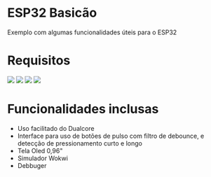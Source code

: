 # ESP32 Basicão

Exemplo com algumas funcionalidades úteis para o ESP32

# Requisitos

[![](https://img.shields.io/badge/VSCode-007ACC?logo=visualstudiocode&logoColor=white)](https://code.visualstudio.com/download)
[![](https://img.shields.io/badge/PlatformIO-EF8632?logo=platformio&logoColor=white)](https://marketplace.visualstudio.com/items?itemName=platformio.platformio-ide)
[![](https://img.shields.io/badge/ESP32-E7352C?logo=espressif&logoColor=white)](https://github.com/platformio/platform-espressif32?utm_source=platformio&utm_medium=piohome)
[![](https://img.shields.io/badge/Wokwi_Simulator-white)](https://marketplace.visualstudio.com/items?itemName=Wokwi.wokwi-vscode)

# Funcionalidades inclusas

- Uso facilitado do Dualcore
- Interface para uso de botões de pulso com filtro de debounce, e detecção de pressionamento curto e longo
- Tela Oled 0,96"
- Simulador Wokwi
- Debbuger
